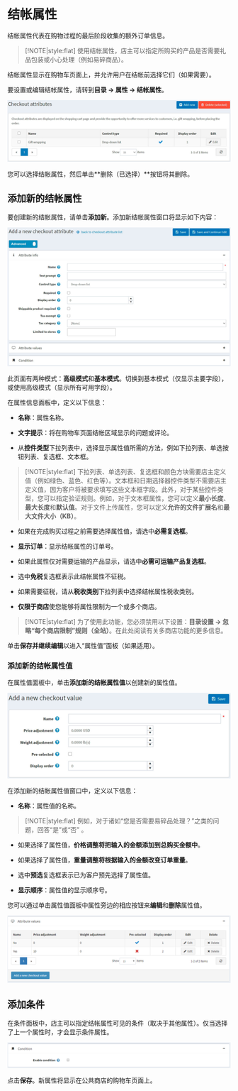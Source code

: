 # 结帐属性




结帐属性代表在购物过程的最后阶段收集的额外订单信息。

> [!NOTE|style:flat]
> 使用结帐属性，店主可以指定所购买的产品是否需要礼品包装或小心处理（例如易碎商品）。


结帐属性显示在购物车页面上，并允许用户在结帐前选择它们（如果需要）。

要设置或编辑结帐属性，请转到**目录 → 属性 → 结帐属性**。

![Img](./FILES/img-20240731153315.png)

您可以选择结帐属性，然后单击**删除（已选择）**按钮将其删除。

## 添加新的结帐属性

要创建新的结帐属性，请单击**添加新**。添加新结帐属性窗口将显示如下内容：

![Img](./FILES/img-20240731153334.png)

此页面有两种模式：**高级模式**和**基本模式**。切换到基本模式（仅显示主要字段），或使用高级模式（显示所有可用字段）。

在属性信息面板中，定义以下信息：

- **名称**：属性名称。

- **文字提示**：将在购物车页面结帐区域显示的问题或评论。

- 从**控件类型**下拉列表中，选择显示属性值所需的方法，例如下拉列表、单选按钮列表、复选框、文本框。

> [!NOTE|style:flat]
> 下拉列表、单选列表、复选框和颜色方块需要店主定义值（例如绿色、蓝色、红色等）。文本框和日期选择器控件类型不需要店主定义值，因为客户将被要求填写这些文本框字段。此外，对于某些控件类型，您可以指定验证规则。例如，对于文本框属性，您可以定义**最小长度**、**最大长度**和**默认值**。对于文件上传属性，您可以定义**允许的文件扩展名**和**最大文件大小（KB）**。


- 如果在完成购买过程之前需要选择属性值，请选中**必需复选框**。

- **显示订单**：显示结帐属性的订单号。

- 如果此属性仅对需要运输的产品显示，请选中**必需可运输产品复选框**。

- 选中**免税**复选框表示此结帐属性不征税。

- 如果需要征税，请从**税收类别**下拉列表中选择结帐属性税收类别。

- **仅限于商店**使您能够将属性限制为一个或多个商店。

> [!NOTE|style:flat]
> 为了使用此功能，您必须禁用以下设置：**目录设置 → 忽略“每个商店限制”规则（全站）**。在此处阅读有关多商店功能的更多信息。


单击**保存并继续编辑**以进入“属性值”面板（如果适用）。

### 添加新的结帐属性值

在属性值面板中，单击**添加新的结帐属性值**以创建新的属性值。

![Img](./FILES/img-20240731153600.png)

在添加新的结帐属性值窗口中，定义以下信息：

- **名称**：属性值的名称。

> [!NOTE|style:flat]
> 例如，对于诸如“您是否需要易碎品处理？”之类的问题，回答“是”或“否” 。


- 如果选择了属性值，**价格调整将把输入的金额添加到总购买金额中**。

- 如果选择了属性值，**重量调整将根据输入的金额改变订单重量**。

- 选中**预选**复选框表示已为客户预先选择了属性值。

- **显示顺序**：属性值的显示顺序号。

您可以通过单击属性值面板中属性旁边的相应按钮来**编辑**和**删除**属性值。

![Img](./FILES/img-20240731153736.png)

## 添加条件

在条件面板中，店主可以指定结帐属性可见的条件（取决于其他属性）。仅当选择了上一个属性时，才会显示条件属性。

![Img](./FILES/img-20240731153749.png)

点击**保存**。新属性将显示在公共商店的购物车页面上。


